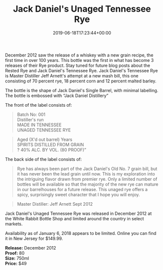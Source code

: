 ﻿---
layout: post
title: Jack Daniel's Unaged Tennessee Rye
date: '2019-06-18T17:23:44+00:00'
permalink: JackDanielsUnagedTennesseeRye
image:
  feature: 14/JackDanielsRye1-1.jpg
description: A collector's guide to the Jack Daniel's Unaged Tennessee Rye, the first foray into Rye for Jack Daniels
gallery:
  JackDanielsUnagedTennesseeRye:
  - image_path: 14/JackDanielsRye1-1.jpg
    image-caption: Jack Daniel's Legacy Edition Series First Edition release, the green label
    image-copyright: © CollectorOfJack.com
  - image_path: 14/JackDanielsRye1-2.jpg
    image-caption: Jack Daniel's Legacy Edition Series First Edition release, the green label
    image-copyright: © CollectorOfJack.com
  - image_path: 14/JackDanielsRye1-3.jpg
    image-caption: Jack Daniel's Legacy Edition Series First Edition release, the green label
    image-copyright: © CollectorOfJack.com
  - image_path: 14/JackDanielsRye1-4.jpg
    image-caption: Jack Daniel's Legacy Edition Series First Edition release, the green label
    image-copyright: © CollectorOfJack.com
  - image_path: 14/JackDanielsRye1-5.jpg
    image-caption: Jack Daniel's Legacy Edition Series First Edition release, the green label
    image-copyright: © CollectorOfJack.com
categories: [ Rye, Unaged Rye, 750ml ]
---
  
December 2012 saw the release of a whiskey with a new grain recipe, the first time in over 100 years. This bottle was the first in what has become 3 releases of their Rye product. Stay tuned for future blog posts about the Rested Rye and Jack Daniel's Tennessee Rye. Jack Daniel's Tennessee Rye is Master Distiller Jeff Arnett's attempt at a new mash bill, this one consisting of 70 percent rye, 18 percent corn and 12 percent malted barley.   
  
The bottle is the shape of Jack Daniel's Single Barrel, with minimal labelling. The bottle is embossed with “Jack Daniel Distillery” 

The front of the label consists of:  

> Batch No: 001   
> Distiller's run   
> MADE IN TENNESSEE   
> UNAGED TENNESSEE RYE  

> Aged (X'd out barrel) Years    
> SPIRITS DISTILLED FROM GRAIN  
? 40% ALC. BY VOL. (80 PROOF)”  

  
The back side of the label consists of:  
> Rye has always been part of the Jack Daniel's Old No. 7 grain bill, but it has never been the lead grain until now. This is my exploration into the intriguing flavor drawn from premier rye. Only a limited number of bottles will be available so that the majority of the new rye can mature in our barrelhouses for a future release. This unaged rye offers a spicy, surprisingly sweet character that I hope you will enjoy.   
   
> Master Distiller: Jeff Arnett Sept 2012
  
Jack Daniel's Unaged Tennessee Rye was released in December 2012 at the White Rabbit Bottle Shop and limited around the country in select markets.   

  
Availability as of January 6, 2018 appears to be limited. Online you can find it in New Jersey for $149.99.   

**Release:** December 2012  
**Proof:** 80  
**Size:** 750ml  
**Price:** $49  



